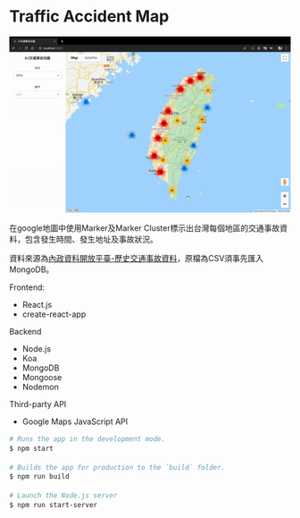 # Traffic Accident Map

![demo.gif](./demo.gif)

在google地圖中使用Marker及Marker Cluster標示出台灣每個地區的交通事故資料，包含發生時間、發生地址及事故狀況。

資料來源為[內政資料開放平臺-歷史交通事故資料](https://data.moi.gov.tw/MoiOD/Data/DataDetail.aspx?oid=67781E29-8AAD-46A9-A2C8-C3F339592C27)，原檔為CSV須事先匯入MongoDB。

Frontend:
- React.js
- create-react-app

Backend
- Node.js
- Koa
- MongoDB
- Mongoose
- Nodemon

Third-party API
- Google Maps JavaScript API

``` bash
# Runs the app in the development mode. 
$ npm start

# Builds the app for production to the `build` folder.  
$ npm run build

# Launch the Node.js server  
$ npm run start-server
```